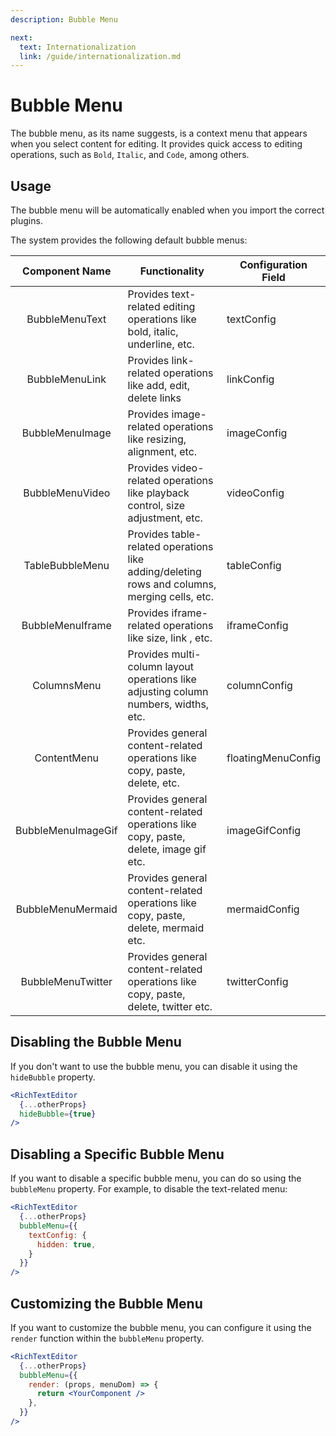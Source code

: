 ```yaml
---
description: Bubble Menu

next:
  text: Internationalization
  link: /guide/internationalization.md
---
```


# Bubble Menu

The bubble menu, as its name suggests, is a context menu that appears when you select content for editing. It provides quick access to editing operations, such as `Bold`, `Italic`, and `Code`, among others.

## Usage

The bubble menu will be automatically enabled when you import the correct plugins.

The system provides the following default bubble menus:

| Component Name  | Functionality                                                                                | Configuration Field |
|:---------------:|----------------------------------------------------------------------------------------------|---------------------|
| BubbleMenuText  | Provides text-related editing operations like bold, italic, underline, etc.                  | textConfig          |
| BubbleMenuLink  | Provides link-related operations like add, edit, delete links                                | linkConfig          |
| BubbleMenuImage | Provides image-related operations like resizing, alignment, etc.                             | imageConfig         |
| BubbleMenuVideo | Provides video-related operations like playback control, size adjustment, etc.               | videoConfig         |
| TableBubbleMenu | Provides table-related operations like adding/deleting rows and columns, merging cells, etc. | tableConfig         |
|   BubbleMenuIframe     | Provides iframe-related  operations like size, link , etc.  | iframeConfig          |
|   ColumnsMenu   | Provides multi-column layout operations like adjusting column numbers, widths, etc.          | columnConfig        |
|   ContentMenu   | Provides general content-related operations like copy, paste, delete, etc.                   | floatingMenuConfig  |
|   BubbleMenuImageGif   | Provides general content-related operations like copy, paste, delete, image gif etc.                   | imageGifConfig  |
|   BubbleMenuMermaid   | Provides general content-related operations like copy, paste, delete, mermaid  etc.                   | mermaidConfig  |
|   BubbleMenuTwitter   | Provides general content-related operations like copy, paste, delete, twitter  etc.                   | twitterConfig  |

## Disabling the Bubble Menu

If you don't want to use the bubble menu, you can disable it using the `hideBubble` property.

```jsx
<RichTextEditor
  {...otherProps}
  hideBubble={true}
/>
```

## Disabling a Specific Bubble Menu

If you want to disable a specific bubble menu, you can do so using the `bubbleMenu` property. For example, to disable the text-related menu:

```jsx
<RichTextEditor
  {...otherProps}
  bubbleMenu={{
    textConfig: {
      hidden: true,
    }
  }}
/>
```

## Customizing the Bubble Menu

If you want to customize the bubble menu, you can configure it using the `render` function within the `bubbleMenu` property.

```jsx
<RichTextEditor
  {...otherProps}
  bubbleMenu={{
    render: (props, menuDom) => {
      return <YourComponent />
    },
  }}
/>
```
